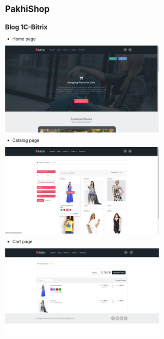 # PakhiShop
## Blog 1C-Bitrix

- Home page

![Home](https://github.com/grantdesign/PakhiShop/blob/main/assets/index.png?raw=true)

- Catalog page

![Catalog](https://github.com/grantdesign/PakhiShop/blob/main/assets/catalog.png?raw=true)

- Cart page

![Cart](https://github.com/grantdesign/PakhiShop/blob/main/assets/cart.png?raw=true)